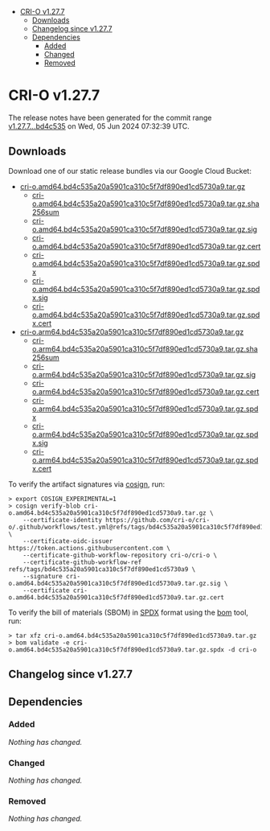 - [CRI-O v1.27.7](#cri-o-v1277)
  - [Downloads](#downloads)
  - [Changelog since v1.27.7](#changelog-since-v1277)
  - [Dependencies](#dependencies)
    - [Added](#added)
    - [Changed](#changed)
    - [Removed](#removed)

# CRI-O v1.27.7

The release notes have been generated for the commit range
[v1.27.7...bd4c535](https://github.com/cri-o/cri-o/compare/v1.27.7...v1.27.7) on Wed, 05 Jun 2024 07:32:39 UTC.

## Downloads

Download one of our static release bundles via our Google Cloud Bucket:

- [cri-o.amd64.bd4c535a20a5901ca310c5f7df890ed1cd5730a9.tar.gz](https://storage.googleapis.com/cri-o/artifacts/cri-o.amd64.bd4c535a20a5901ca310c5f7df890ed1cd5730a9.tar.gz)
  - [cri-o.amd64.bd4c535a20a5901ca310c5f7df890ed1cd5730a9.tar.gz.sha256sum](https://storage.googleapis.com/cri-o/artifacts/cri-o.amd64.bd4c535a20a5901ca310c5f7df890ed1cd5730a9.tar.gz.sha256sum)
  - [cri-o.amd64.bd4c535a20a5901ca310c5f7df890ed1cd5730a9.tar.gz.sig](https://storage.googleapis.com/cri-o/artifacts/cri-o.amd64.bd4c535a20a5901ca310c5f7df890ed1cd5730a9.tar.gz.sig)
  - [cri-o.amd64.bd4c535a20a5901ca310c5f7df890ed1cd5730a9.tar.gz.cert](https://storage.googleapis.com/cri-o/artifacts/cri-o.amd64.bd4c535a20a5901ca310c5f7df890ed1cd5730a9.tar.gz.cert)
  - [cri-o.amd64.bd4c535a20a5901ca310c5f7df890ed1cd5730a9.tar.gz.spdx](https://storage.googleapis.com/cri-o/artifacts/cri-o.amd64.bd4c535a20a5901ca310c5f7df890ed1cd5730a9.tar.gz.spdx)
  - [cri-o.amd64.bd4c535a20a5901ca310c5f7df890ed1cd5730a9.tar.gz.spdx.sig](https://storage.googleapis.com/cri-o/artifacts/cri-o.amd64.bd4c535a20a5901ca310c5f7df890ed1cd5730a9.tar.gz.spdx.sig)
  - [cri-o.amd64.bd4c535a20a5901ca310c5f7df890ed1cd5730a9.tar.gz.spdx.cert](https://storage.googleapis.com/cri-o/artifacts/cri-o.amd64.bd4c535a20a5901ca310c5f7df890ed1cd5730a9.tar.gz.spdx.cert)
- [cri-o.arm64.bd4c535a20a5901ca310c5f7df890ed1cd5730a9.tar.gz](https://storage.googleapis.com/cri-o/artifacts/cri-o.arm64.bd4c535a20a5901ca310c5f7df890ed1cd5730a9.tar.gz)
  - [cri-o.arm64.bd4c535a20a5901ca310c5f7df890ed1cd5730a9.tar.gz.sha256sum](https://storage.googleapis.com/cri-o/artifacts/cri-o.arm64.bd4c535a20a5901ca310c5f7df890ed1cd5730a9.tar.gz.sha256sum)
  - [cri-o.arm64.bd4c535a20a5901ca310c5f7df890ed1cd5730a9.tar.gz.sig](https://storage.googleapis.com/cri-o/artifacts/cri-o.arm64.bd4c535a20a5901ca310c5f7df890ed1cd5730a9.tar.gz.sig)
  - [cri-o.arm64.bd4c535a20a5901ca310c5f7df890ed1cd5730a9.tar.gz.cert](https://storage.googleapis.com/cri-o/artifacts/cri-o.arm64.bd4c535a20a5901ca310c5f7df890ed1cd5730a9.tar.gz.cert)
  - [cri-o.arm64.bd4c535a20a5901ca310c5f7df890ed1cd5730a9.tar.gz.spdx](https://storage.googleapis.com/cri-o/artifacts/cri-o.arm64.bd4c535a20a5901ca310c5f7df890ed1cd5730a9.tar.gz.spdx)
  - [cri-o.arm64.bd4c535a20a5901ca310c5f7df890ed1cd5730a9.tar.gz.spdx.sig](https://storage.googleapis.com/cri-o/artifacts/cri-o.arm64.bd4c535a20a5901ca310c5f7df890ed1cd5730a9.tar.gz.spdx.sig)
  - [cri-o.arm64.bd4c535a20a5901ca310c5f7df890ed1cd5730a9.tar.gz.spdx.cert](https://storage.googleapis.com/cri-o/artifacts/cri-o.arm64.bd4c535a20a5901ca310c5f7df890ed1cd5730a9.tar.gz.spdx.cert)

To verify the artifact signatures via [cosign](https://github.com/sigstore/cosign), run:

```console
> export COSIGN_EXPERIMENTAL=1
> cosign verify-blob cri-o.amd64.bd4c535a20a5901ca310c5f7df890ed1cd5730a9.tar.gz \
    --certificate-identity https://github.com/cri-o/cri-o/.github/workflows/test.yml@refs/tags/bd4c535a20a5901ca310c5f7df890ed1cd5730a9 \
    --certificate-oidc-issuer https://token.actions.githubusercontent.com \
    --certificate-github-workflow-repository cri-o/cri-o \
    --certificate-github-workflow-ref refs/tags/bd4c535a20a5901ca310c5f7df890ed1cd5730a9 \
    --signature cri-o.amd64.bd4c535a20a5901ca310c5f7df890ed1cd5730a9.tar.gz.sig \
    --certificate cri-o.amd64.bd4c535a20a5901ca310c5f7df890ed1cd5730a9.tar.gz.cert
```

To verify the bill of materials (SBOM) in [SPDX](https://spdx.org) format using the [bom](https://sigs.k8s.io/bom) tool, run:

```console
> tar xfz cri-o.amd64.bd4c535a20a5901ca310c5f7df890ed1cd5730a9.tar.gz
> bom validate -e cri-o.amd64.bd4c535a20a5901ca310c5f7df890ed1cd5730a9.tar.gz.spdx -d cri-o
```

## Changelog since v1.27.7

## Dependencies

### Added
_Nothing has changed._

### Changed
_Nothing has changed._

### Removed
_Nothing has changed._
